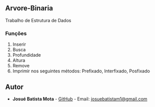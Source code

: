 ## Arvore-Binaria
Trabalho de Estrutura de Dados

### Funções
1. Inserir
2. Busca
3. Profundidade
4. Altura
5. Remove
6. Imprimir nos seguintes métodos: Prefixado, Interfixado, Posfixado

## [](<[https://github.com/Josuebmota/Arvore-Binaria](https://github.com/Josuebmota/Arvore-Binaria)#autor>)Autor

- **Josué Batista Mota** - [GitHub](https://github.com/Josuebmota) - Email: [josuebatistam1@gmail.com](mailto:josuebatistam1@gmail.com)
